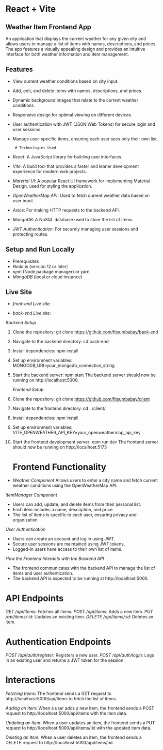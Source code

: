 # React + Vite


## Weather Item Frontend App
An application that displays the current weather for any given city and allows users to manage a list of items with names, descriptions, and prices. The app features a visually appealing design and provides an intuitive interface for both weather information and item management.

## Features
- View current weather conditions based on city input.
- Add, edit, and delete items with names, descriptions, and prices.
- Dynamic background images that relate to the current weather conditions.
- Responsive design for optimal viewing on different devices.
- User authentication with JWT (JSON Web Tokens) for secure login and user sessions.
- Manage user-specific items, ensuring each user sees only their own list.


       # Technologies Used
- *React*: A JavaScript library for building user interfaces.
- *Vite*: A build tool that provides a faster and leaner development experience for modern web projects.
- *Material UI*: A popular React UI framework for implementing Material Design, used for styling the application.
- *OpenWeatherMap API*: Used to fetch current weather data based on user input.
- *Axios*: For making HTTP requests to the backend API.
- *MongoDB*: A NoSQL database used to store the list of items.
- *JWT Authentication*: For securely managing user sessions and protecting routes.

## Setup and Run Locally
   - Prerequisites
- *Node.js* (version 12 or later)
- *npm* (Node package manager) or yarn
- *MongoDB* (local or cloud instance)

 ## Live Site
 - *front-end Live site*:

 - *back-end Live site*:


 *Backend Setup*
1. Clone the repository:
   git clone https://github.com/fitsumbabay/back-end

2. Navigate to the backend directory:
   cd back-end
3. Install dependencies:
   npm install
4. Set up environment variables:
   MONGODB_URI=your_mongodb_connection_string
5. Start the backend server:
   npm start
  The backend server should now be running on http://localhost:5000.


  
   *Frontend Setup*
1. Clone the repository:
   git clone https://github.com/fitsumbabay/client
2. Navigate to the frontend directory:
  cd ../client/
3. Install dependencies:
  npm install
4. Set up environment variables:
  VITE_OPENWEATHER_API_KEY=your_openweathermap_api_key
5. Start the frontend development server:
  npm run dev
  The frontend server should now be running on http://localhost:5173


    # Frontend Functionality
- *Weather Component*
Allows users to enter a city name and fetch current weather conditions using the OpenWeatherMap API.

*ItemManager Component*
- Users can add, update, and delete items from their personal list.
- Each item includes a name, description, and price.
- The list of items is specific to each user, ensuring privacy and organization

*User Authentication*
- Users can create an account and log in using JWT.
- Secure user sessions are maintained using JWT tokens.
- Logged-in users have access to their own list of items.

*How the Frontend Interacts with the Backend API*
 - The frontend communicates with the backend API to manage the list of items and user authentication.
 - The backend API is expected to be running at http://localhost:5000.


# API Endpoints
*GET /api/items*: Fetches all items.
*POST /api/items*: Adds a new item.
*PUT /api/items/:id*: Updates an existing item.
*DELETE /api/items/:id*: Deletes an item.

# Authentication Endpoints
*POST /api/auth/register*: Registers a new user.
*POST /api/auth/login*: Logs in an existing user and returns a JWT token for the session.

 # Interactions
*Fetching Items*: The frontend sends a GET request to http://localhost:5000/api/items to fetch the list of items.

*Adding an Item*: When a user adds a new item, the frontend sends a POST request to http://localhost:5000/api/items with the item data.

*Updating an Item*: When a user updates an item, the frontend sends a PUT request to http://localhost:5000/api/items/:id with the updated item data.

*Deleting an Item*: When a user deletes an item, the frontend sends a DELETE request to http://localhost:5000/api/items/:id.